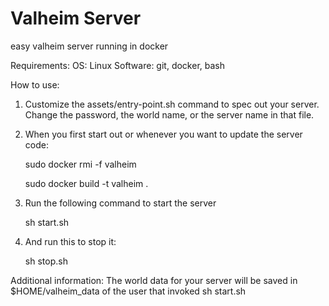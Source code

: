 # Valheim Server

easy valheim server running in docker

Requirements:
OS: Linux
Software: git, docker, bash

How to use: 

1. Customize the assets/entry-point.sh command to spec out your server.
    Change the password, the world name, or the server name in that file.

2. When you first start out or whenever you want to update the server code:

    sudo docker rmi -f valheim

    sudo docker build -t valheim .

3. Run the following command to start the server

    sh start.sh

4. And run this to stop it:

    sh stop.sh

Additional information:
The world data for your server will be saved in $HOME/valheim_data of 
the user that invoked  sh start.sh


